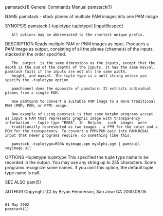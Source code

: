 pamstack(1)                                                                              General Commands Manual                                                                              pamstack(1)

NAME
       pamstack - stack planes of multiple PAM images into one PAM image

SYNOPSIS
       pamstack [-tupletype tupletype] [inputfilespec]

       All options may be abbreviated to the shortest unique prefix.

DESCRIPTION
       Reads multiple PAM or PNM images as input. Produces a PAM image as output, consisting of all the planes (channels) of the inputs, stacked in the order specified.

       The  output  is the same dimensions as the inputs, except that the depth is the sum of the depths of the inputs. It has the same maxval.  pamstack fails if the inputs are not all the same width,
       height, and maxval. The tuple type is a null string unless you specify the -tupletype option.

       pamchannel does the opposite of pamstack: It extracts individual planes from a single PAM.

       Use pamtopnm to convert a suitable PAM image to a more traditional PNM (PBM, PGM, or PPM) image.

       One example of using pamstack is that some Netpbm programs accept as input a PAM that represents graphic image with transparency information -- tuple type "RGBA". In  Netpbm,  such  images  were
       traditionally represented as two images - a PPM for the color and a PGM for the transparency. To convert a PPM/PGM pair into PAM(RGBA) input that newer programs require, do something like this:

       pamstack -tupletype=RGBA myimage.ppm myalpha.pgm | pamtouil >myimage.uil

OPTIONS
       -tupletype tupletype
              This  specified  the  tuple  type  name to be recorded in the output. You may use any string up to 255 characters. Some programs recognize some names. If you omit this option, the default
              tuple type name is null.

SEE ALSO
       pam(5)

AUTHOR
       Copyright (C) by Bryan Henderson, San Jose CA 2000.08.05

                                                                                               01 May 2002                                                                                    pamstack(1)
